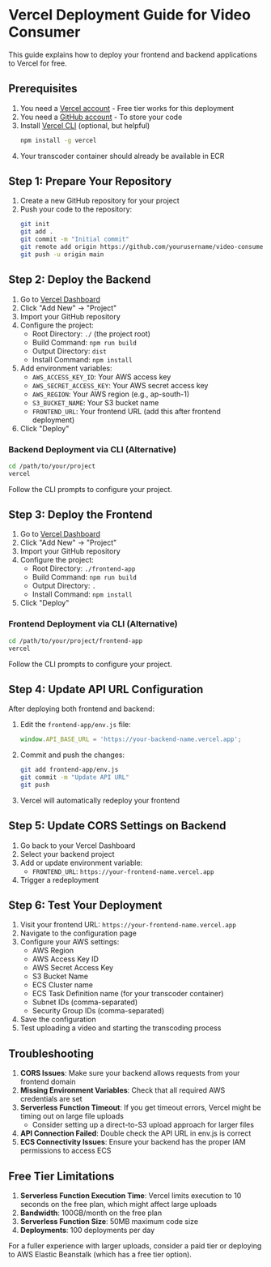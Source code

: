 # Vercel Deployment Guide for Video Consumer

This guide explains how to deploy your frontend and backend applications to Vercel for free.

## Prerequisites

1. You need a [Vercel account](https://vercel.com/signup) - Free tier works for this deployment
2. You need a [GitHub account](https://github.com/join) - To store your code
3. Install [Vercel CLI](https://vercel.com/cli) (optional, but helpful)
   ```bash
   npm install -g vercel
   ```
4. Your transcoder container should already be available in ECR

## Step 1: Prepare Your Repository

1. Create a new GitHub repository for your project
2. Push your code to the repository:
   ```bash
   git init
   git add .
   git commit -m "Initial commit"
   git remote add origin https://github.com/yourusername/video-consumer.git
   git push -u origin main
   ```

## Step 2: Deploy the Backend

1. Go to [Vercel Dashboard](https://vercel.com/dashboard)
2. Click "Add New" → "Project"
3. Import your GitHub repository
4. Configure the project:
   - Root Directory: `./` (the project root)
   - Build Command: `npm run build`
   - Output Directory: `dist`
   - Install Command: `npm install`
5. Add environment variables:
   - `AWS_ACCESS_KEY_ID`: Your AWS access key
   - `AWS_SECRET_ACCESS_KEY`: Your AWS secret access key
   - `AWS_REGION`: Your AWS region (e.g., ap-south-1)
   - `S3_BUCKET_NAME`: Your S3 bucket name
   - `FRONTEND_URL`: Your frontend URL (add this after frontend deployment)
6. Click "Deploy"

### Backend Deployment via CLI (Alternative)

```bash
cd /path/to/your/project
vercel
```

Follow the CLI prompts to configure your project.

## Step 3: Deploy the Frontend

1. Go to [Vercel Dashboard](https://vercel.com/dashboard)
2. Click "Add New" → "Project"
3. Import your GitHub repository
4. Configure the project:
   - Root Directory: `./frontend-app`
   - Build Command: `npm run build`
   - Output Directory: `.`
   - Install Command: `npm install`
5. Click "Deploy"

### Frontend Deployment via CLI (Alternative)

```bash
cd /path/to/your/project/frontend-app
vercel
```

Follow the CLI prompts to configure your project.

## Step 4: Update API URL Configuration

After deploying both frontend and backend:

1. Edit the `frontend-app/env.js` file:
   ```javascript
   window.API_BASE_URL = 'https://your-backend-name.vercel.app';
   ```
2. Commit and push the changes:
   ```bash
   git add frontend-app/env.js
   git commit -m "Update API URL"
   git push
   ```
3. Vercel will automatically redeploy your frontend

## Step 5: Update CORS Settings on Backend

1. Go back to your Vercel Dashboard
2. Select your backend project
3. Add or update environment variable:
   - `FRONTEND_URL`: `https://your-frontend-name.vercel.app`
4. Trigger a redeployment

## Step 6: Test Your Deployment

1. Visit your frontend URL: `https://your-frontend-name.vercel.app`
2. Navigate to the configuration page
3. Configure your AWS settings:
   - AWS Region
   - AWS Access Key ID
   - AWS Secret Access Key
   - S3 Bucket Name
   - ECS Cluster name
   - ECS Task Definition name (for your transcoder container)
   - Subnet IDs (comma-separated)
   - Security Group IDs (comma-separated)
4. Save the configuration
5. Test uploading a video and starting the transcoding process

## Troubleshooting

1. **CORS Issues**: Make sure your backend allows requests from your frontend domain
2. **Missing Environment Variables**: Check that all required AWS credentials are set
3. **Serverless Function Timeout**: If you get timeout errors, Vercel might be timing out on large file uploads
   - Consider setting up a direct-to-S3 upload approach for larger files
4. **API Connection Failed**: Double check the API URL in env.js is correct
5. **ECS Connectivity Issues**: Ensure your backend has the proper IAM permissions to access ECS

## Free Tier Limitations

1. **Serverless Function Execution Time**: Vercel limits execution to 10 seconds on the free plan, which might affect large uploads
2. **Bandwidth**: 100GB/month on the free plan
3. **Serverless Function Size**: 50MB maximum code size
4. **Deployments**: 100 deployments per day

For a fuller experience with larger uploads, consider a paid tier or deploying to AWS Elastic Beanstalk (which has a free tier option). 